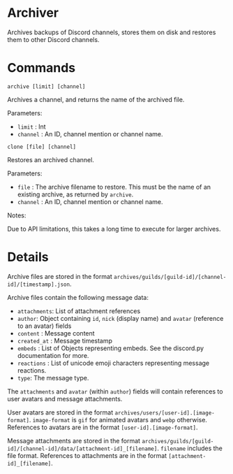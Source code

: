 # Archiver

Archives backups of Discord channels, stores them on disk and restores them to other Discord channels.

# Commands

`archive [limit] [channel]`

Archives a channel, and returns the name of the archived file.

Parameters:

* `limit` : Int
* `channel` : An ID, channel mention or channel name.

`clone [file] [channel]`

Restores an archived channel.

Parameters:

* `file` : The archive filename to restore. This must be the name of an existing archive, as returned by `archive`.
* `channel` : An ID, channel mention or channel name.

Notes:

Due to API limitations, this takes a long time to execute for larger archives.

# Details

Archive files are stored in the format `archives/guilds/[guild-id]/[channel-id]/[timestamp].json`.

Archive files contain the following message data:

* `attachments`: List of attachment references
* `author`: Object containing `id`, `nick` (display name) and `avatar` (reference to an avatar) fields
* `content` : Message content
* `created_at` : Message timestamp
* `embeds` : List of Objects representing embeds. See the discord.py documentation for more.
* `reactions` : List of unicode emoji characters representing message reactions.
* `type`: The message type.

The `attachments` and `avatar` (within `author`) fields will contain references to user avatars and message attachments.

User avatars are stored in the format `archives/users/[user-id].[image-format]`. `image-format` is `gif` for animated avatars and `webp` otherwise. References to avatars are in the format `[user-id].[image-format]`.

Message attachments are stored in the format `archives/guilds/[guild-id]/[channel-id]/data/[attachment-id]_[filename]`. `filename` includes the file format. References to attachments are in the format `[attachment-id]_[filename]`.